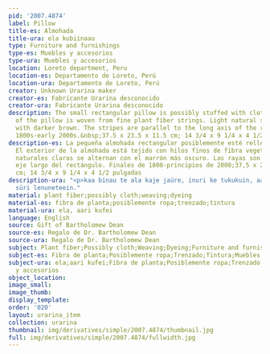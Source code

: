 ```yaml
---
pid: '2007.4874'
label: Pillow
title-es: Almohada
title-ura: ela kubiinaau
type: Furniture and furnishings
type-es: Muebles y accesorios
type-ura: Muebles y accesorios
location: Loreto department, Peru
location-es: Departamento de Loreto, Perú
location-ura: Departamento de Loreto, Perú
creator: Unknown Urarina maker
creator-es: Fabricante Urarina desconocido
creator-ura: Fabricante Urarina desconocido
description: The small rectangular pillow is possibly stuffed with cloth. The exterior
  of the pillow is woven from fine plant fiber strings. Light natural stripes alternate
  with darker brown. The stripes are parallel to the long axis of the rectangle. Late
  1800s-early 2000s.&nbsp;37.5 x 23.5 x 11.5 cm; 14 3/4 x 9 1/4 x 4 1/2 in
description-es: La pequeña almohada rectangular posiblemente esté rellena de tela.
  El exterior de la almohada está tejido con hilos finos de fibra vegetal. Las rayas
  naturales claras se alternan con el marrón más oscuro. Las rayas son paralelas al
  eje largo del rectángulo. Finales de 1800-principios de 2000;37,5 x 23,5 x 11,5
  cm; 14 3/4 x 9 1/4 x 4 1/2 pulgadas
description-ura: "<p>kaa binau te ala kaje jaüre, inuri ke tukukuin, aari kufeei ke
  süri lenuneteein."
material: plant fiber;possibly cloth;weaving;dyeing
material-es: fibra de planta;posiblemente ropa;trenzado;tintura
material-ura: ela, aari kufei
language: English
source: Gift of Bartholomew Dean
source-es: Regalo de Dr. Bartholomew Dean
source-ura: Regalo de Dr. Bartholomew Dean
subject: Plant fiber;Possibly cloth;Weaving;Dyeing;Furniture and furnishings
subject-es: Fibra de planta;Posiblemente ropa;Trenzado;Tintura;Muebles y accesorios
subject-ura: ela;aari kufei;Fibra de planta;Posiblemente ropa;Trenzado;Tintura;Muebles
  y accesorios
object_location:
image_small:
image_thumb:
display_template:
order: '020'
layout: urarina_item
collection: urarina
thumbnail: img/derivatives/simple/2007.4874/thumbnail.jpg
full: img/derivatives/simple/2007.4874/fullwidth.jpg
---
```

